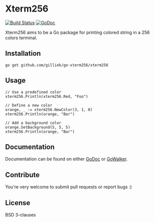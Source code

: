 # Xterm256

[![Build Status](https://travis-ci.org/gilliek/go-xterm256.png?branch=master)](https://travis-ci.org/gilliek/go-xterm256)
[![GoDoc](http://godoc.org/github.com/gilliek/go-xterm256/xterm256?status.svg)](http://godoc.org/github.com/gilliek/go-xterm256/xterm256)


Xterm256 aims to be a Go package for printing colored string in a 256 colors terminal.

## Installation

```
go get github.com/gilliek/go-xterm256/xterm256
```

## Usage

```
// Use a predefined color
xterm256.Println(xterm256.Red, "Foo")

// Define a new color
orange, _ := xterm256.NewColor(3, 1, 0)
xterm256.Println(orange, "Bar")

// Add a background color
orange.SetBackground(5, 5, 5)
xterm256.Println(orange, "Bar")
```


## Documentation

Documentation can be found on either
[GoDoc](http://godoc.org/github.com/gilliek/go-xterm256/xterm256) or
[GoWalker](https://gowalker.org/github.com/gilliek/go-xterm256/xterm256).

## Contribute

You're very welcome to submit pull requests or report bugs :)
## License

BSD 3-clauses
